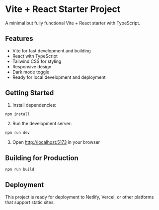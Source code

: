 # Vite + React Starter Project

A minimal but fully functional Vite + React starter with TypeScript.

## Features
- Vite for fast development and building
- React with TypeScript
- Tailwind CSS for styling
- Responsive design
- Dark mode toggle
- Ready for local development and deployment

## Getting Started

1. Install dependencies:
```bash
npm install
```

2. Run the development server:
```bash
npm run dev
```

3. Open [http://localhost:5173](http://localhost:5173) in your browser

## Building for Production

```bash
npm run build
```

## Deployment

This project is ready for deployment to Netlify, Vercel, or other platforms that support static sites.